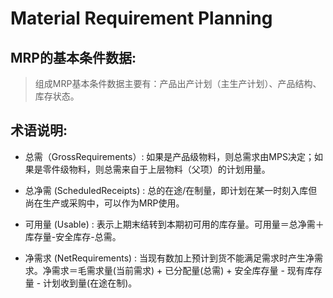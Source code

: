 # Material Requirement Planning
## MRP的基本条件数据:

   > 组成MRP基本条件数据主要有：产品出产计划（主生产计划）、产品结构、库存状态。

## 术语说明:

* 总需（GrossRequirements）: 如果是产品级物料，则总需求由MPS决定；如果是零件级物料，则总需来自于上层物料（父项）的计划用量。

* 总净需 (ScheduledReceipts) : 总的在途/在制量，即计划在某一时刻入库但尚在生产或采购中，可以作为MRP使用。

* 可用量 (Usable) : 表示上期末结转到本期初可用的库存量。可用量＝总净需＋库存量-安全库存-总需。

* 净需求 (NetRequirements) : 当现有数加上预计到货不能满足需求时产生净需求。净需求＝毛需求量(当前需求) + 已分配量(总需) + 安全库存量 - 现有库存量 - 计划收到量(在途在制)。